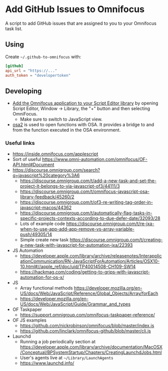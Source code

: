 # Add GitHub Issues to Omnifocus

A script to add GitHub issues that are assigned to you to your
Omnifocus task list.

## Using

Create `~/.github-to-omnifocus` with:

```toml
[github]
api_url = "https://..."
auth_token = "developertoken"
```

## Developing

- [Add the Omnifocus application to your Script Editor
    library][omlib]
    by opening Script Editor, Window -> Library, the "+" button and then
    selecting OmniFocus.
    - Make sure to switch to JavaScript view.
- [osa2] is used to open functions with OSA. It provides a bridge to and from
    the function executed in the OSA environment.

[omlib]: https://support.apple.com/en-ie/guide/script-editor/scpedt11560/2.11/mac/10.15
[osa2]: https://github.com/wtfaremyinitials/osa2

### Useful links

- <https://inside.omnifocus.com/applescript>
- Sort of useful <https://www.omni-automation.com/omnifocus/OF-API.html#Document>
- <https://discourse.omnigroup.com/search?q=javascript%20category%3A6>
    - <https://discourse.omnigroup.com/t/add-a-new-task-and-set-the-project-it-belongs-to-via-javascript-of3/44111/3>
    - <https://discourse.omnigroup.com/t/omnifocus-javascript-osa-library-feedback/45260/2>
    - <https://discourse.omnigroup.com/t/of3-re-writing-tag-order-in-javascript-macos/44362>
    - <https://discourse.omnigroup.com/t/automatically-flag-tasks-in-specific-projects-contexts-according-to-due-defer-date/32093/28>
    - Lots of example code <https://discourse.omnigroup.com/t/re-jxa-when-to-use-app-add-app-remove-vs-array-variable-push/49305/14>
    - Simple create new task <https://discourse.omnigroup.com/t/creating-a-new-task-with-javascript-for-automation-jxa/22393>
- JS Automation
    - <https://developer.apple.com/library/archive/releasenotes/InterapplicationCommunication/RN-JavaScriptForAutomation/Articles/OSX10-10.html#//apple_ref/doc/uid/TP40014508-CH109-SW14>
    - <https://hackmag.com/coding/getting-to-grips-with-javascript-automation-for-os-x/>
- JS
    - Array functional methods <https://developer.mozilla.org/en-US/docs/Web/JavaScript/Reference/Global_Objects/Array/forEach>
    - <https://developer.mozilla.org/en-US/docs/Web/JavaScript/Guide/Grammar_and_types>
- OF Taskpaper
    - <https://support.omnigroup.com/omnifocus-taskpaper-reference/>
- OF JS examples
    - <https://github.com/nickrobinson/omnifocus/blob/master/index.js>
    - <https://github.com/linclark/omnifocus-github/blob/master/cli.js>
- Launchd
    - Running a job periodically section at <https://developer.apple.com/library/archive/documentation/MacOSX/Conceptual/BPSystemStartup/Chapters/CreatingLaunchdJobs.html>
    - User's agents live at `~/Library/LaunchAgents`
    - https://www.launchd.info/
